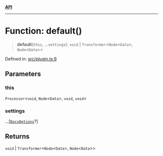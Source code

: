[**API**](../README.md)

***

# Function: default()

> **default**(`this`, ...`settings`): `void` \| `Transformer`\<`Node`\<`Data`\>, `Node`\<`Data`\>\>

Defined in: [src/plugin.ts:9](https://github.com/chen1328068199/remark-docx/blob/8f852939ad04b82068b9cdb326ed86d6f1e82e1c/src/plugin.ts#L9)

## Parameters

### this

`Processor`\<`void`, `Node`\<`Data`\>, `void`, `void`\>

### settings

...\[[`DocxOptions`](../interfaces/DocxOptions.md)?\]

## Returns

`void` \| `Transformer`\<`Node`\<`Data`\>, `Node`\<`Data`\>\>
